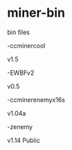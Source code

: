 # miner-bin
bin files


-ccminercool

v1.5

-EWBFv2

v0.5

-ccminerenemyx16s

v1.04a

-zenemy

v1.14 Public